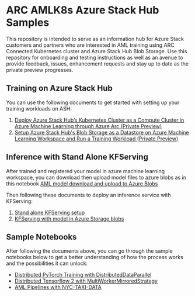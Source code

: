 # ARC AMLK8s Azure Stack Hub Samples

This repository is intended to serve as an information hub for Azure Stack customers and partners who are interested in AML training using ARC Connected Kubernetes cluster and Azure Stack Hub Blob Storage. Use this repository for onboarding and testing instructions as well as an avenue to provide feedback, issues, enhancement requests and stay up to date as the private preview progresses.


## Training on Azure Stack Hub

You can use the following documents to get started with setting up your training workloads on ASH:

1. [Deploy Azure Stack Hub’s Kubernetes Cluster as a Compute Cluster in Azure Machine Learning through Azure Arc (Private Preview)](AML-ARC-Compute.md)
2. [Setup Azure Stack Hub's Blob Storage as a Datastore on Azure Machine Learning Workspace and Run a Training Workload (Private Preview)](Train-AzureArc.md)

## Inference with Stand Alone KFServing

After trained and registered your model in azure machine learning workspace, you can download then upload model files to azure blobs as in 
this notebook [AML model download and upload to Azure Blobs](notebooks/AML-model-download-upload.ipynb)

Then following these documents to deploy an inference service with KFServing:

1. [Stand alone KFServing setup](KFServing-setup.md)
2. [KFServing with model in Azure Storage blobs](KFServing-with-model-in-Azure-Storage.md)

## Sample Notebooks

After following the documents above, you can go through the sample notebooks below to get a better understanding of how the process works and the possibilities it can unlock:

* [Distributed PyTorch Training with DistributedDataParallel](notebooks/distributed-cifar10/distributed-pytorch-cifar10.ipynb)
* [Distributed Tensorflow 2 with MultiWorkerMirroredStrategy](notebooks/distributed-cifar10/distributed-tf2-cifar10.ipynb)
* [AML Pipelines with NYC-TAXI-DATA](notebooks/pipeline)
